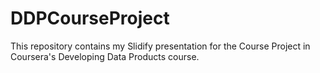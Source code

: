 # DDPCourseProject
This repository contains my Slidify presentation for the Course Project in Coursera's Developing Data Products course.
